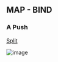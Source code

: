 ## MAP - BIND
### A Push

[Split](https://github.com/MDidehvar/VALMaster/blob/master/Split)

![image](https://user-images.githubusercontent.com/7889154/84332429-d3764e00-ab84-11ea-8c63-f245596ecd9c.png)

